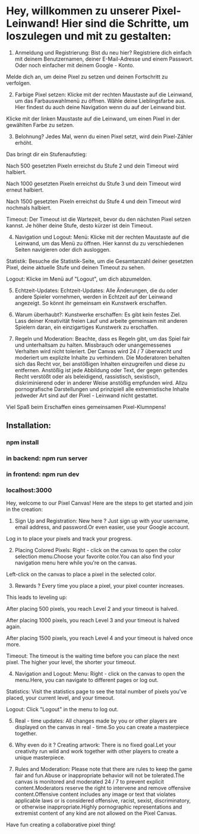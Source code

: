 # Hey, willkommen zu unserer Pixel-Leinwand! Hier sind die Schritte, um loszulegen und mit zu gestalten:

1. Anmeldung und Registrierung:
   Bist du neu hier? Registriere dich einfach mit deinem Benutzernamen, deiner E-Mail-Adresse und einem Passwort.
   Oder noch einfacher mit deinem Google - Konto.

Melde dich an, um deine Pixel zu setzen und deinen Fortschritt zu verfolgen.

2. Farbige Pixel setzen:
   Klicke mit der rechten Maustaste auf die Leinwand, um das Farbauswahlmenü zu öffnen. Wähle deine Lieblingsfarbe aus.
   Hier findest du auch deine Navigation wenn du auf der Leinwand bist.

Klicke mit der linken Maustaste auf die Leinwand, um einen Pixel in der gewählten Farbe zu setzen.

3. Belohnung?
   Jedes Mal, wenn du einen Pixel setzt, wird dein Pixel-Zähler erhöht.

Das bringt dir ein Stufenaufstieg:

Nach 500 gesetzten Pixeln erreichst du Stufe 2 und dein Timeout wird halbiert.

Nach 1000 gesetzten Pixeln erreichst du Stufe 3 und dein Timeout wird erneut halbiert.

Nach 1500 gesetzten Pixeln erreichst du Stufe 4 und dein Timeout wird nochmals halbiert.

Timeout: Der Timeout ist die Wartezeit, bevor du den nächsten Pixel setzen kannst. Je höher deine Stufe, desto kürzer ist dein Timeout.

4. Navigation und Logout:
   Menü: Klicke mit der rechten Maustaste auf die Leinwand, um das Menü zu öffnen. Hier kannst du zu verschiedenen Seiten navigieren oder dich ausloggen.

Statistik: Besuche die Statistik-Seite, um die Gesamtanzahl deiner gesetzten Pixel, deine aktuelle Stufe und deinen Timeout zu sehen.

Logout: Klicke im Menü auf "Logout", um dich abzumelden.

5. Echtzeit-Updates:
   Echtzeit-Updates: Alle Änderungen, die du oder andere Spieler vornehmen, werden in Echtzeit auf der Leinwand angezeigt. So könnt ihr gemeinsam ein Kunstwerk erschaffen.

6. Warum überhaubt?:
   Kunstwerke erschaffen: Es gibt kein festes Ziel. Lass deiner Kreativität freien Lauf und arbeite gemeinsam mit anderen Spielern daran, ein einzigartiges Kunstwerk zu erschaffen.

7. Regeln und Moderation:
   Beachte, dass es Regeln gibt, um das Spiel fair und unterhaltsam zu halten. Missbrauch oder unangemessenes Verhalten wird nicht toleriert.
   Der Canvas wird 24 / 7 überwacht und moderiert um explizite Inhalte zu verhindern.
   Die Moderatoren behalten sich das Recht vor, bei anstößigen Inhalten einzugreifen und diese zu entfernen.
   Anstößig ist jede Abbildung oder Text, der gegen geltendes Recht verstößt oder als beleidigend, rassistisch, sexistisch, diskriminierend oder in anderer Weise anstößig empfunden wird.
   Allzu pornografische Darstellungen und prinzipiell alle extremistische Inhalte jedweder Art sind auf der Pixel - Leinwand nicht gestattet.

Viel Spaß beim Erschaffen eines gemeinsamen Pixel-Klumnpens!

## Installation:

### npm install

### in backend: npm run server

### in frontend: npm run dev

### localhost:3000

Hey, welcome to our Pixel Canvas! Here are the steps to get started and join in the creation:

1. Sign Up and Registration:
   New here ? Just sign up with your username, email address, and password.Or even easier, use your Google account.

Log in to place your pixels and track your progress.

2. Placing Colored Pixels:
   Right - click on the canvas to open the color selection menu.Choose your favorite color.You can also find your navigation menu here while you're on the canvas.

Left-click on the canvas to place a pixel in the selected color.

3. Rewards ?
   Every time you place a pixel, your pixel counter increases.

This leads to leveling up:

After placing 500 pixels, you reach Level 2 and your timeout is halved.

After placing 1000 pixels, you reach Level 3 and your timeout is halved again.

After placing 1500 pixels, you reach Level 4 and your timeout is halved once more.

Timeout: The timeout is the waiting time before you can place the next pixel. The higher your level, the shorter your timeout.

4. Navigation and Logout:
   Menu: Right - click on the canvas to open the menu.Here, you can navigate to different pages or log out.

Statistics: Visit the statistics page to see the total number of pixels you've placed, your current level, and your timeout.

Logout: Click "Logout" in the menu to log out.

5. Real - time updates:
   All changes made by you or other players are displayed on the canvas in real - time.So you can create a masterpiece together.

6. Why even do it ?
   Creating artwork: There is no fixed goal.Let your creativity run wild and work together with other players to create a unique masterpiece.

7. Rules and Moderation:
   Please note that there are rules to keep the game fair and fun.Abuse or inappropriate behavior will not be tolerated.The canvas is monitored and moderated 24 / 7 to prevent explicit content.Moderators reserve the right to intervene and remove offensive content.Offensive content includes any image or text that violates applicable laws or is considered offensive, racist, sexist, discriminatory, or otherwise inappropriate.Highly pornographic representations and extremist content of any kind are not allowed on the Pixel Canvas.

Have fun creating a collaborative pixel thing!
